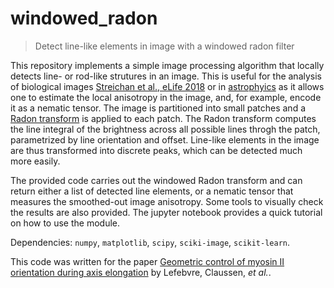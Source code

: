 # windowed_radon
> Detect line-like elements in image with a windowed radon filter

This repository implements a simple image processing algorithm that locally detects line- or rod-like strutures in an image. This is useful for the analysis of biological images [Streichan et al., eLife 2018](https://elifesciences.org/articles/27454) or in [astrophyics](https://doi.org/10.1051/0004-6361:20021571) as it allows one to estimate the local anisotropy in the image, and, for example, encode it as a nematic tensor. The image is partitioned into small patches and a [Radon transform](https://en.wikipedia.org/wiki/Radon_transform) is applied to each patch. The Radon transform computes the line integral of the brightness across all possible lines throgh the patch, parametrized by line orientation and offset. Line-like elements in the image are thus transformed into discrete peaks, which can be detected much more easily.

The provided code carries out the windowed Radon transform and can return either a list of detected line elements, or a nematic tensor that measures the smoothed-out image anisotropy. Some tools to visually check the results are also provided. The jupyter notebook provides a quick tutorial on how to use the module.

Dependencies: `numpy`, `matplotlib`, `scipy`, `sciki-image`, `scikit-learn`.

This code was written for the paper [Geometric control of myosin II orientation during axis elongation](https://elifesciences.org/articles/78787) by Lefebvre, Claussen, _et al._.
